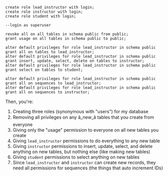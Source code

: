 ```
create role lead_instructor with login;
create role instructor with login;
create role student with login;

--login as superuser

revoke all on all tables in schema public from public;
grant usage on all tables in schema public to public;

alter default privileges for role lead_instructor in schema public grant all on tables to lead_instructor;
alter default privileges for role lead_instructor in schema public grant insert, update, select, delete on tables to instructor;
alter default privileges for role lead_instructor in schema public grant select on tables to student;

alter default privileges for role lead_instructor in schema public grant all on sequences to lead_instructor;
alter default privileges for role lead_instructor in schema public grant all on sequences to instructor;
```

Then, you're:

1. Creating three roles (synonymous with "users") for my database
1. Removing all privileges on any â_new_â tables that you create from everyone
1. Giving only the "usage" permission to everyone on all new tables you create
1. Giving `lead_instructor` permissions to do everything to any new table
1. Giving `instructor` permissions to insert, update, select, and delete anything on new tables, but nothing else (like making new tables)
1. Giving `student` permissions to select anything on new tables
1. Since `lead_instructor` and `instructor` can create new records, they need all permissions for sequences (the things that auto increment IDs)
